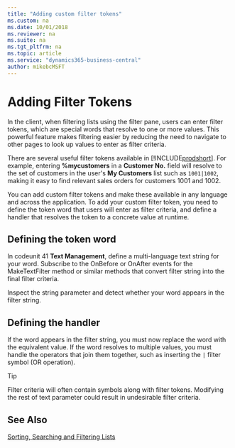 ```yaml
---
title: "Adding custom filter tokens"
ms.custom: na
ms.date: 10/01/2018
ms.reviewer: na
ms.suite: na
ms.tgt_pltfrm: na
ms.topic: article
ms.service: "dynamics365-business-central"
author: mikebcMSFT
---
```


# Adding Filter Tokens

In the client, when filtering lists using the filter pane, users can enter filter tokens, which are special words that resolve to one or more values. This powerful feature makes filtering easier by reducing the need to navigate to other pages to look up values to enter as filter criteria.

There are several useful filter tokens available in [!INCLUDE[prodshort](../developer/includes/prodshort.md)]. For example, entering **%mycustomers** in a **Customer No.** field will resolve to the set of customers in the user's **My Customers** list such as `1001|1002`, making it easy to find relevant sales orders for customers 1001 and 1002.

You can add custom filter tokens and make these available in any language and across the application. To add your custom filter token, you need to define the token word that users will enter as filter criteria, and define a handler that resolves the token to a concrete value at runtime.

## Defining the token word

In codeunit 41 **Text Management**, define a multi-language text string for your word.
Subscribe to the OnBefore or OnAfter events for the MakeTextFilter method or similar methods that convert filter string into the final filter criteria.

Inspect the string parameter and detect whether your word appears in the filter string.

<!-- detial needed -->

## Defining the handler

If the word appears in the filter string, you must now replace the word with the equivalent value. If the word resolves to multiple values, you must handle the operators that join them together, such as inserting the `|` filter symbol (OR operation).

<!-- detial needed -->

> [!TIP]
> Filter criteria will often contain symbols along with filter tokens. Modifying the rest of text parameter could result in undesirable filter criteria.

<!--
## Filter token example
This example extends the application with a new token word "%mysalesperson" representing my salesperson code as defined in the user table.
-->

## See Also 
 [Sorting, Searching and Filtering Lists](https://docs.microsoft.com/en-us/dynamics365/business-central/ui-enter-criteria-filters)
